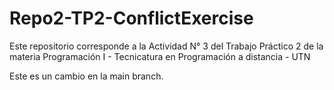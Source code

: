 # Repo2-TP2-ConflictExercise
Este repositorio corresponde a la Actividad N° 3 del Trabajo Práctico 2 de la materia Programación I - Tecnicatura en Programación a distancia - UTN

Este es un cambio en la main branch.
